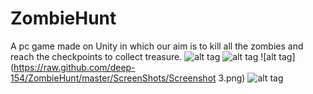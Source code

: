 # ZombieHunt
A pc game made on Unity in which our aim is to kill all the zombies and reach the checkpoints to collect treasure.
![alt tag](https://raw.github.com/deep-154/ZombieHunt/master/ScreenShots/Screenshot1.png)
![alt tag](https://raw.github.com/deep-154/ZombieHunt/master/ScreenShots/Screenshot2.png)
![alt tag](https://raw.github.com/deep-154/ZombieHunt/master/ScreenShots/Screenshot 3.png)
![alt tag](https://raw.github.com/deep-154/ZombieHunt/master/ScreenShots/Screenshot4.png)
